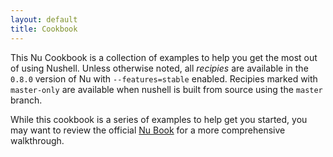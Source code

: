 ```yaml
---
layout: default
title: Cookbook
---
```


This Nu Cookbook is a collection of examples to help you get the most out of using Nushell.
Unless otherwise noted,
all _recipies_ are available in the `0.8.0` version of Nu with `--features=stable` enabled.
Recipies marked with  `master-only` are available when nushell is built from source using the `master` branch.

While this cookbook is a series of examples to help get you started,
you may want to review the official [Nu Book](https://www.nushell.sh/book/) for a more comprehensive walkthrough.
